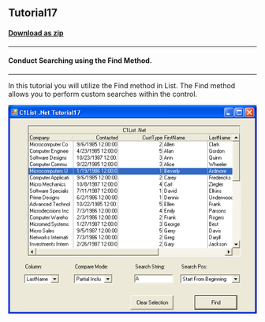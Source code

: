 ## Tutorial17
#### [Download as zip](https://grapecity.github.io/DownGit/#/home?url=https://github.com/GrapeCity/ComponentOne-WinForms-Samples/tree/master/NetFramework\List\VB\Tutorials\Tutorial17)
____
#### Conduct Searching using the Find Method.
____
In this tutorial you will utilize the Find method in List.
The Find method allows you to perform custom searches within the control.

![screenshot](screenshot.PNG)
